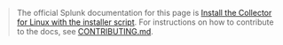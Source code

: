 > The official Splunk documentation for this page is [Install the Collector for Linux with the installer script](https://docs.splunk.com/observability/en/gdi/opentelemetry/collector-linux/install-linux.html). For instructions on how to contribute to the docs, see [CONTRIBUTING.md](../CONTRIBUTING#documentation.md).
